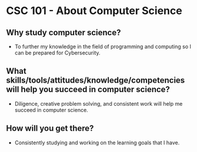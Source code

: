 # CSC 101 - About Computer Science


## Why study computer science?

- To further my knowledge in the field of programming and computing so I can be prepared for Cybersecurity. 




## What skills/tools/attitudes/knowledge/competencies will help you succeed in computer science?

- Diligence, creative problem solving, and consistent work will help me succeed in computer science. 






## How will you get there?

- Consistently studying and working on the learning goals that I have.





